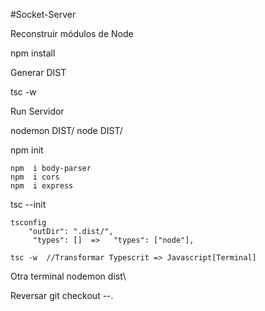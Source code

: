 #Socket-Server

Reconstruir módulos de Node

npm install

Generar DIST

tsc -w

Run Servidor

nodemon DIST/
node DIST/



npm init

    npm  i body-parser
    npm  i cors
    npm  i express

tsc --init
    
    tsconfig    
        "outDir": ".dist/", 
         "types": []  =>   "types": ["node"],  

    tsc -w  //Transformar Typescrit => Javascript[Terminal]

Otra terminal
    nodemon dist\

Reversar
    git checkout --.